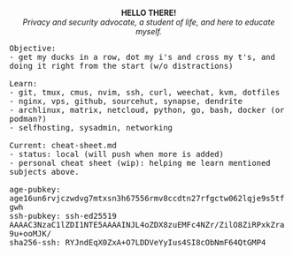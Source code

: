 <p align="center">
  <strong>HELLO THERE!</strong><br>
  <i>Privacy and security advocate, a student of life, and here to educate myself.</i>
</p>

<samp>
  Objective:<br>
    - get my ducks in a row, dot my i's and cross my t's, and doing it right from the start (w/o distractions)<br>
  <br>
  Learn:<br>
    - git, tmux, cmus, nvim, ssh, curl, weechat, kvm, dotfiles<br>
    - nginx, vps, github, sourcehut, synapse, dendrite<br>
    - archlinux, matrix, netcloud, python, go, bash, docker (or podman?)<br>
    - selfhosting, sysadmin, networking<br>
  <br>
  Current: cheat-sheet.md<br>
    - status: local (will push when more is added)<br>
    - personal cheat sheet (wip): helping me learn mentioned subjects above.<br>
  <br>
  age-pubkey: age16un6rvjczwdvg7mtxsn3h67556rmv8ccdtn27rfgctw062lqje9s5tfgwh<br>
  ssh-pubkey: ssh-ed25519 AAAAC3NzaC1lZDI1NTE5AAAAINJL4oZDX8zuEMFc4NZr/ZilO8ZiRPxkZra9u+ooMJK/<br>
  sha256-ssh: RYJndEqX0ZxA+O7LDDVeYyIus4SI8cObNmF64QtGMP4<br>
</samp>

